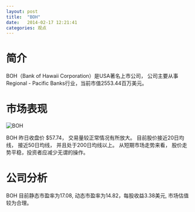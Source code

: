 ```yaml
---
layout: post
title:  "BOH"
date:   2014-02-17 12:21:41
categories: 观点
---
```


# 简介
BOH（Bank of Hawaii Corporation）是USA著名上市公司，
公司主要从事Regional - Pacific Banks行业，当前市值2553.44百万美元。

# 市场表现

![BOH](http://finviz.com/chart.ashx?t=BOH&ty=c&ta=1&p=d&s=l)

BOH 昨日收盘价 $57.74，
交易量较正常情况有所放大。
目前股价接近20日均线，
接近50日均线，
并且处于200日均线以上。
从短期市场走势来看，
股价走势平稳，投资者应减少无谓的操作。

# 公司分析
BOH 目前静态市盈率为17.08, 动态市盈率为14.82，每股收益3.38美元,
市场估值较为合理。
